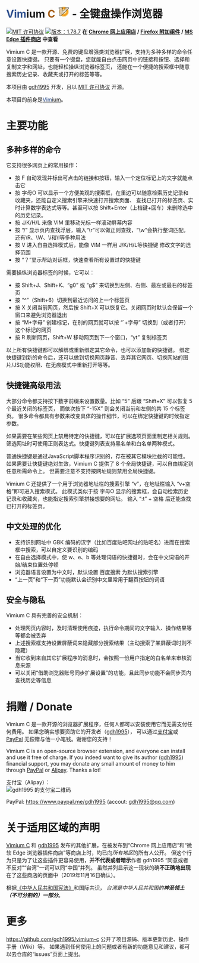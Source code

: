 <span style="color: #2f508e;">Vim</span>ium <span style="color: #a55e18;">C</span>
![Icon](icons/icon32.png) - 全键盘操作浏览器
============================================

[![MIT 许可协议](https://img.shields.io/badge/许可协议-MIT-blue.svg)](LICENSE.txt)
[![版本：1.78.7](https://img.shields.io/badge/版本-1.78.7-orange.svg
  )](https://github.com/gdh1995/vimium-c/releases)
**在 [Chrome 网上应用店](
  https://chrome.google.com/webstore/detail/vimium-c-all-by-keyboard/hfjbmagddngcpeloejdejnfgbamkjaeg/reviews
  ) /
[Firefox 附加组件](
  https://addons.mozilla.org/firefox/addon/vimium-c/
  ) /
[MS Edge 插件商店](
  https://microsoftedge.microsoft.com/insider-addons/detail/aibcglbfblnogfjhbcmmpobjhnomhcdo
  ) 中查看**

Vimium C 是一款开源、免费的键盘增强类浏览器扩展，支持为多种多样的命令任意设置快捷键。
只要有一个键盘，您就能自由点击网页中的链接和按钮、选择和复制文字和网址，也能轻松操纵浏览器标签页，
还能在一个便捷的搜索框中随意搜索历史记录、收藏夹或打开的标签等等。

本项目由 [gdh1995](https://github.com/gdh1995) 开发，且以 [MIT 许可协议](LICENSE.txt) 开源。

本项目的前身是[<span style="color: #2f508e;">Vim</span>ium](https://github.com/philc/vimium)。

# 主要功能

## 多种多样的命令

它支持很多网页上的常用操作：
* 按 F 自动发现并标出可点击的链接和按钮，输入一个定位标记上的文字就能点击它
* 按 字母O 可以显示一个方便美观的搜索框，在里边可以随意检索历史记录和收藏夹，还能自定义搜索引擎来快速打开搜索页面、
查找已打开的标签页、实时计算数学表达式等等。甚至可以按 Shift+Enter（上档键+回车）来删除选中的历史记录。
* 按 J/K/H/L 来像 VIM 里移动光标一样滚动屏幕内容
* 按 “/” 显示页内查找浮层，输入“\r”可以做正则查找，“\w”会执行整词匹配，还有\R、\W、\i和\I等多种用法
* 按 V 进入自由选择模式后，能像 VIM 一样用 J/K/H/L等快捷键 修改文字的选择范围
* 按 “？”显示帮助对话框，快速查看所有设置过的快捷键

需要操纵浏览器标签的时候，它可以：
* 按 Shift+J、Shift+K、“g0” 或 “g$” 来切换到左侧、右侧、最左或最右的标签页
* 按 “^”（Shift+6）切换到最近访问的上一个标签页
* 按 X 关闭当前网页，然后按 Shift+X 可以恢复它。关闭网页时默认会保留一个窗口来避免浏览器退出
* 按 “M+字母” 创建标记，在别的网页就可以按 “`+字母” 切换到（或者打开）这个标记的网页
* 按 R 刷新网页，Shift+W 移动网页到下一个窗口，“yt” 复制标签页

以上所有快捷键都可以解绑或重新绑定其它命令，也可以添加新的快捷键。
绑定快捷键到新的命令后，还可以做到切换网页静音、丢弃其它网页、切换网站的图片/JS功能权限、在无痕模式中重新打开等等。

## 快捷键高级用法

大部分命令都支持按下数字前缀来设置数量。比如 “5” 后跟 “Shift+X” 可以恢复 5 个最近关闭的标签页，
而依次按下 “-15X” 则会关闭当前和左侧的共 15 个标签页。
很多命令都具有参数来改变具体的操作细节，可以在绑定快捷键的时候指定参数。

如果需要在某些网页上禁用特定的快捷键，可以在扩展选项页面里制定相关规则。
筛选网址时可使用正则表达式。快捷键列表支持黑名单和白名单两种模式。

普通快捷键是通过JavaScript脚本程序识别的，存在被其它模块拦截的可能性。
如果需要让快捷键绝对生效，Vimium C 提供了 8 个全局快捷键，可以自由绑定到任意所需命令上。
但需要注意不支持按网址规则禁用全局快捷键。

Vimium C 还提供了一个用于浏览器地址栏的搜索引擎 “v”，在地址栏输入 “v+空格”即可进入搜索模式。
此模式类似于按 字母O 显示的搜索框，会自动检索历史记录和收藏夹，也能指定搜索引擎拼接想要的网址。
输入 “:t” + 空格 后还能查找已打开的标签页。

## 中文处理的优化

* 支持识别网址中 GBK 编码的汉字（比如百度贴吧网址的贴吧名）进而在搜索框中搜索，可以自定义要识别的编码
* 在自由选择模式中，使 w、e、b 等处理词语的快捷键时，会在中文词语的开始/结束位置处停顿
* 浏览器语言设置为中文时，默认设置 百度搜索 为默认搜索引擎
* “上一页”和“下一页”功能默认会识别中文里常用于翻页按钮的词语

## 安全与隐私

Vimium C 具有完善的安全机制：
* 处理网页内容时，及时清理使用痕迹，执行命令期间的文字输入、操作结果等等都会被丢弃
* 上述搜索框支持设置屏蔽词来隐藏部分搜索结果（主动搜索了某屏蔽词时则不隐藏）
* 当它收到来自其它扩展程序的消息时，会按照一份用户指定的白名单来审核消息来源
* 可以关闭“借助浏览器账号同步扩展设置”的功能，且此同步功能不会同步页内查找历史等信息

# 捐赠 / Donate

<a name="donate"></a>
Vimium C 是一款开源的浏览器扩展程序，任何人都可以安装使用它而无需支付任何费用。
如果您确实想要资助它的开发者（[gdh1995](https://gdh1995.cn/)），
可以通过[支付宝](https://www.alipay.com/)或 [PayPal](https://www.paypal.com/)
无偿赠与他一小笔钱。谢谢您的支持！

Vimium C is an open-source browser extension, and everyone can install and use it free of charge.
If you indeed want to give its author ([gdh1995](https://gdh1995.cn/)) financial support,
you may donate any small amount of money to him through [PayPal](https://www.paypal.com/)
  or [Alipay](https://intl.alipay.com/). Thanks a lot!

支付宝（Alipay）：<br/>
![gdh1995 的支付宝二维码](https://gdh1995.cn/alipay-recv-money.png)

PayPal: https://www.paypal.me/gdh1995 (accout: gdh1995@qq.com)

# 关于适用区域的声明

[Vimium C](https://chrome.google.com/webstore/detail/vimium-c-all-by-keyboard/hfjbmagddngcpeloejdejnfgbamkjaeg)
和 [gdh1995](https://github.com/gdh1995) 发布的其他扩展，在被发布到“Chrome 网上应用店”和“微软 Edge
浏览器插件商店”等商店上时，均已向*所有地区*的所有人公开。
但这个行为只是为了让这些插件更容易使用，**并不代表或者暗示**作者 gdh1995 “同意或者不反对”“台湾”一词可以同“中国”并列。
虽然并列显示这一现状的确**不正确地出现**在了这些商店的页面中（2019年11月16日确认）。

根据[《中华人民共和国宪法》](http://www.npc.gov.cn/npc/c505/201803/e87e5cd7c1ce46ef866f4ec8e2d709ea.shtml)和国际共识，
*台湾是中华人民共和国的**神圣领土（不可分割的）一部分***。

# 更多

https://github.com/gdh1995/vimium-c 公开了项目源码、版本更新历史、操作手册（Wiki）等。
如果遇到任何使用上的问题或者有新的功能意见和建议，都可以去仓库的“issues”页面上提出。
